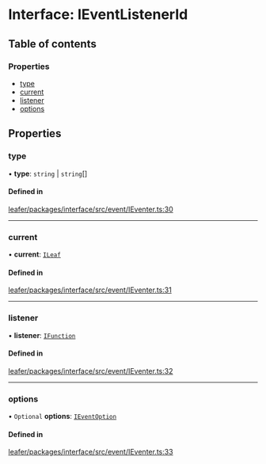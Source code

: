 # Interface: IEventListenerId

## Table of contents

### Properties

- [type](IEventListenerId.md#type)
- [current](IEventListenerId.md#current)
- [listener](IEventListenerId.md#listener)
- [options](IEventListenerId.md#options)

## Properties

### type

• **type**: `string` \| `string`[]

#### Defined in

[leafer/packages/interface/src/event/IEventer.ts:30](https://github.com/leaferjs/leafer/blob/fd13609/packages/interface/src/event/IEventer.ts#L30)

___

### current

• **current**: [`ILeaf`](ILeaf.md)

#### Defined in

[leafer/packages/interface/src/event/IEventer.ts:31](https://github.com/leaferjs/leafer/blob/fd13609/packages/interface/src/event/IEventer.ts#L31)

___

### listener

• **listener**: [`IFunction`](IFunction.md)

#### Defined in

[leafer/packages/interface/src/event/IEventer.ts:32](https://github.com/leaferjs/leafer/blob/fd13609/packages/interface/src/event/IEventer.ts#L32)

___

### options

• `Optional` **options**: [`IEventOption`](../modules.md#ieventoption)

#### Defined in

[leafer/packages/interface/src/event/IEventer.ts:33](https://github.com/leaferjs/leafer/blob/fd13609/packages/interface/src/event/IEventer.ts#L33)
